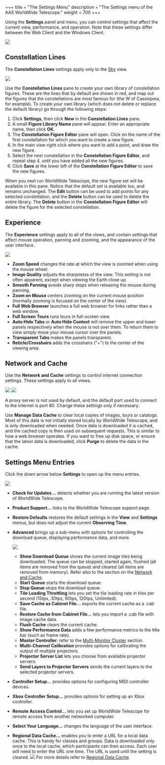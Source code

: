 +++
title = "The Settings Menu"
description = "The Settings menu of the AAS WorldWide Telescope."
weight = 700
+++

Using the **Settings** panel and menu, you can control settings that affect
the current view, performance, and operation. Note that these settings differ
between the Web Client and the Windows Client.

![](ui_win_Settings-Panel.png)


## Constellation Lines

The **Constellation Lines** settings apply only to the [Sky](explore.md#sky)
view.

![](ui_win_Constellation-Lines.png)

Use the **Constellation Lines** pane to create your own library of
constellation figures. These are the lines that by default are shown in red,
and map out the figures that the constellations are most famous for (the W of
Cassiopeia, for example). To create your own library (which does not delete or
replace the default library) go through the following steps:

1. Click **Settings**, then click **New** in the **Constellation Lines** pane.
2. A small **Figure Library Name** pane will appear. Enter an appropriate
   name, then click **OK**.
3. The **Constellation Figure Editor** pane will open. Click on the name of
   the first constellation for which you want to create a new figure.
4. In the main view _right_ click where you want to add a point, and draw the
   new figure.
5. Select the next constellation in the **Constellation Figure Editor**, and
   repeat step 4, until you have added all the new figures.
6. Click **Save** at the lower left of the **Constellation Figure Editor** to
   save the new figures.

When you next run WorldWide Telescope, the new figure set will be available in
this pane. Notice that the default set is available too, and remains
unchanged. The **Edit** button can be used to add points for any selected
constellation, and the **Delete** button can be used to delete the entire
library. The **Delete** button in the **Constellation Figure Editor** will
delete the figure for the selected constellation.


## Experience

The **Experience** settings apply to all of the views, and contain settings
that affect mouse operation, panning and zooming, and the appearance of the
user interface.

![](ui_win_Settings-Experience.png)

* **Zoom Speed** changes the rate at which the view is zoomed when using the
  mouse wheel.
* **Image Quality** adjusts the sharpnetss of the view. This setting is not
  often apparent, except when viewing the Earth close up.
* **Smooth Panning** avoids sharp stops when releasing the mouse during
  panning.
* **Zoom on Mouse** centers zooming on the current mouse position (normally
  zooming is focused on the center of the view).
* **Full Web Browser** launches a full web browser for links rather than a web
  window.
* **Full Screen Tours** runs tours in full-screen view.
* **Auto Hide Tabs** or **Auto Hide Context** will remove the upper and lower
  panels respectively when the mouse is not over them. To return them to view
  simply move your mouse cursor over the panels.
* **Transparent Tabs** makes the panels transparent.
* **Reticle/Crosshairs** adds the crosshairs ("+") to the center of the
  viewing area.


## Network and Cache

Use the **Network and Cache** settings to control internet connection
settings. These settings apply to all views.

![](ui_Network-Cache.png)
![](ui_Manage-Data-Cache.png)

A proxy server is not used by default, and the default port used to connect to
the internet is port 80. Change these settings only if necessary.

Use **Manage Data Cache** to clear local copies of images, tours or catalogs.
Most of this data is not initially stored locally by WorldWide Telescope, and
is only downloaded when needed. Once data is downloaded it is cached, and the
cached copy is then used on subsequent requests. This is similar to how a web
browser operates. If you want to free up disk space, or ensure that the latest
data is downloaded, click **Purge** to delete the data in the cache.


## Settings Menu Entries

Click the down arrow below **Settings** to open up the menu entries.

![](ui_win_Settings-Menu-Items.png)

* **Check for Updates...** detects whether you are running the latest version
  of WorldWide Telescope.
* **Product Support...** links to the WorldWide Telescope support page.
* **Restore Defaults** restores the default settings in the **View** and
  **Settings** menus, but does not adjust the current **Observing Time**.
* **Advanced** brings up a sub-menu with options for controlling the download
  queue, displaying performance data, and more.

   ![](ui_win_Advanced-Settings-Menu.png)

  * **Show Download Queue** shows the current image tiles being downloaded.
    The queue can be stopped, started again, flushed (all items are removed
    from the queue) and cleared (all items are removed from memory). Refer
    also to the section on the
    [Network and Cache](configuration.md#network-and-cache).
  * **Start Queue** starts the download queue.
  * **Stop Queue** stops the download queue.
  * **Tile Loading Throttling** lets you set the tile loading rate in tiles
    per second (15tps, 30tps, 60tps, 120tps, Unlimited).
  * **Save Cache as Cabinet File...** exports the current cache as a .cab
    file.
  * **Restore Cache from Cabinet File...** lets you import a .cab file with
    image cache data.
  * **Flush Cache** clears the current cache.
  * **Show Performance Data** adds a few performance metrics to the title bar
    (such as frame rate).
  * **Master Controller**: refer to the
    [Multi-Monitor Cluster](configuration.md#multi-monitor-cluster) section.
  * **Multi-Channel Calibration** provides options for calibrating the output
    of multiple projectors.
  * **Projector Server List** lets you choose from available projector
    servers.
  * **Send Layers to Projector Servers** sends the current layers to the
    selected projector servers.
* **Controller Setup...** provides options for configuring MIDI controller
  devices.
* **Xbox Controller Setup...** provides options for setting up an Xbox
  controller.
* **Remote Access Control...** lets you set up WorldWide Telescope for remote
  access from another networked computer.
* **Select Your Language...** changes the language of the user interface.
* **Regional Data Cache...** enables you to enter a URL for a local data
  cache. This is handy for classes and groups. Data is downloaded only once to
  the local cache, which participants can then access. Each user will need to
  enter the URL one time. The URL is used until the setting is cleared.
  ![](shareddatacache.jpg) For more details refer to
  [Regional Data Cache](configuration.md#regional-data-cache).
